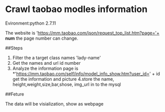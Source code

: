 # Crawl taobao modles information

Evironment:python 2.7.11

The website is 'https://mm.taobao.com/json/request_top_list.htm?page='+ **num**
the page number can change.

##Steps
1. Filter the a target class names 'lady-name'
2. Get the names and url id number
3. Analyze the information page is
    *'https://mm.taobao.com/self/info/model_info_show.htm?user_id=' + id
get the information and picture
4.store the name, height,weight,size,bar,shose, img_url in to the mysql


##Feture 

The data will be visialization, show as webpage